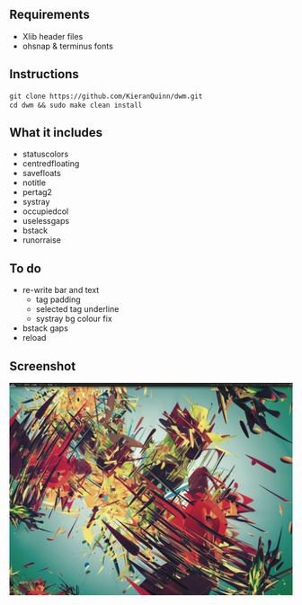 Requirements
------------
* Xlib header files
* ohsnap & terminus fonts

Instructions
------------

	git clone https://github.com/KieranQuinn/dwm.git
	cd dwm && sudo make clean install
	
	
What it includes
----------------
* statuscolors
* centredfloating
* savefloats
* notitle
* pertag2
* systray
* occupiedcol
* uselessgaps
* bstack
* runorraise
	
To do
-----
* re-write bar and text
	* tag padding
	* selected tag underline
	* systray bg colour fix
* bstack gaps
* reload

Screenshot
----------

![Screenshot](screenshot.png "my dwm")
